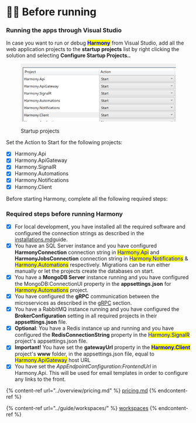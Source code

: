 # 🏃‍♂️ Before running

### Running the apps through Visual Studio

In case you want to run or debug <mark style="color:blue;">**Harmony**</mark> from Visual Studio, add all the web application projects to the **startup projects** list by right clicking the solution and selecting **Configure Startup Projects..**

<figure><img src="../.gitbook/assets/startup-projects.png" alt=""><figcaption><p>Startup projects</p></figcaption></figure>

Set the Action to Start for the following projects:

* [x] Harmony.Api
* [x] Harmony.ApiGateway
* [x] Harmony.SignalR
* [x] Harmony.Automations
* [x] Harmony.Notifications
* [x] Harmony.Client

Before starting Harmony, complete all the following required steps:

### Required steps before running Harmony



* [x] For local development, you have installed all the required software and configured the connection strings as described in the [installations.md](dependencies/installations.md "mention")guide.
* [x] You have an SQL Server instance and you have configured **HarmonyConnection** connection string in <mark style="color:blue;">Harmony.Api</mark> and **HarmonyJobsConnection** connection string in <mark style="color:blue;">Harmony.Notifications</mark> & <mark style="color:blue;">Harmony.Automations</mark> respectively. Migrations can be run either manually or let the projects create the databases on start.
* [x] You have a **MongoDB Server** instance running and you have configured the MongoDB:ConnectionUI property in the **appsettings.json** for <mark style="color:blue;">Harmony.Automations</mark> project.
* [x] You have configured the **gRPC** communication between the microservices as described in the [gRPC](dependencies/grpc.md) section.
* [x] You have a RabbitMQ instance running and you have configured the **BrokerConfiguration** setting in all required projects in their **appsettings.json** file.
* [x] **Optional**: You have a Redis instance up and running and you have configured the **RedisConnectionString** property in the <mark style="color:blue;">Harmony.SignalR</mark> project's appsettings.json file.&#x20;
* [x] **Important!** You have set the **gatewayUrl** property in the <mark style="color:blue;">**Harmony.Client**</mark> project's **www** folder, in the appsettings.json file, equal to <mark style="color:blue;">Harmony.ApiGateway</mark> host URL
* [x] You have set the _AppEndpointConfiguration:FrontendUrl_ in Harmony.Api. This will be used for email templates in order to configure any links to the front.

{% content-ref url="../overview/pricing.md" %}
[pricing.md](../overview/pricing.md)
{% endcontent-ref %}

{% content-ref url="../guide/workspaces/" %}
[workspaces](../guide/workspaces/)
{% endcontent-ref %}
